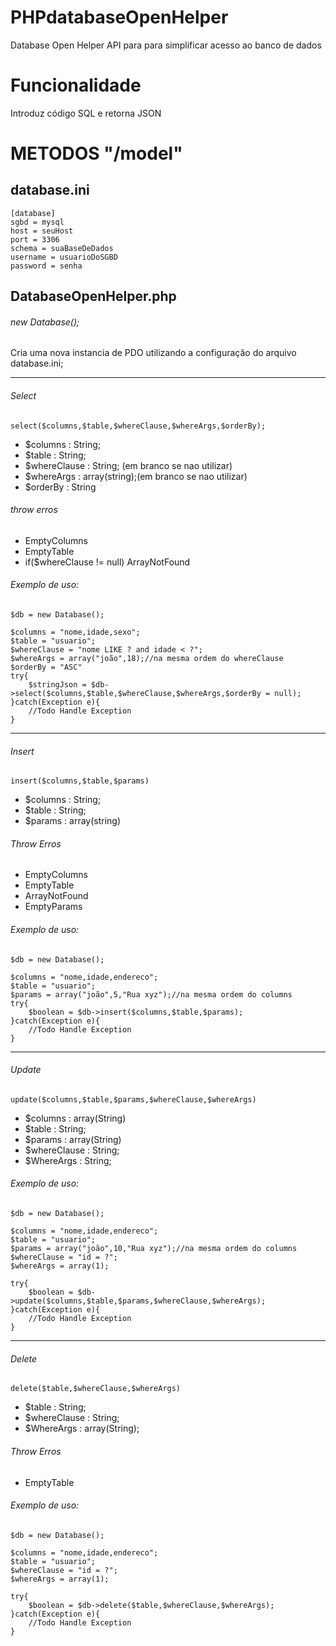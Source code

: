 # PHPdatabaseOpenHelper
Database Open Helper
API para para simplificar acesso ao banco de dados

# Funcionalidade

Introduz código SQL e retorna JSON

# METODOS "/model"

## database.ini

```
[database]
sgbd = mysql
host = seuHost
port = 3306
schema = suaBaseDeDados
username = usuarioDoSGBD
password = senha
```

## DatabaseOpenHelper.php

###### new Database();

Cria uma nova instancia de PDO utilizando a configuração do arquivo database.ini;

-----------------------------------------------------------------------
###### Select

```
select($columns,$table,$whereClause,$whereArgs,$orderBy);

```

- $columns : String;
- $table : String;
- $whereClause : String; (em branco se nao utilizar)
- $whereArgs : array(string);(em branco se nao utilizar)
- $orderBy : String

###### throw erros

- EmptyColumns
- EmptyTable
- if($whereClause != null) ArrayNotFound

###### Exemplo de uso:

```
$db = new Database();

$columns = "nome,idade,sexo";
$table = "usuario";
$whereClause = "nome LIKE ? and idade < ?";
$whereArgs = array("joão",18);//na mesma ordem do whereClause
$orderBy = "ASC"
try{
	$stringJson = $db->select($columns,$table,$whereClause,$whereArgs,$orderBy = null);
}catch(Exception e){
	//Todo Handle Exception
}
```

-----------------------------------------------------------------------
###### Insert

```
insert($columns,$table,$params)
```
- $columns : String;
- $table : String;
- $params : array(string)

###### Throw Erros

- EmptyColumns
- EmptyTable
- ArrayNotFound
- EmptyParams

###### Exemplo de uso:

```
$db = new Database();

$columns = "nome,idade,endereco";
$table = "usuario";
$params = array("joão",5,"Rua xyz");//na mesma ordem do columns
try{
	$boolean = $db->insert($columns,$table,$params);
}catch(Exception e){
	//Todo Handle Exception
}

```

-----------------------------------------------------------------------
###### Update

```
update($columns,$table,$params,$whereClause,$whereArgs)
```

- $columns : array(String)
- $table : String;
- $params : array(String)
- $whereClause : String;
- $WhereArgs : String;

###### Exemplo de uso:

```
$db = new Database();

$columns = "nome,idade,endereco";
$table = "usuario";
$params = array("joão",10,"Rua xyz");//na mesma ordem do columns
$whereClause = "id = ?";
$whereArgs = array(1);

try{
	$boolean = $db->update($columns,$table,$params,$whereClause,$whereArgs);
}catch(Exception e){
	//Todo Handle Exception
}

```
-----------------------------------------------------------------------
###### Delete

```
delete($table,$whereClause,$whereArgs)
```

- $table : String;
- $whereClause : String;
- $WhereArgs : array(String);

###### Throw Erros

- EmptyTable


###### Exemplo de uso:

```
$db = new Database();

$columns = "nome,idade,endereco";
$table = "usuario";
$whereClause = "id = ?";
$whereArgs = array(1);

try{
	$boolean = $db->delete($table,$whereClause,$whereArgs);
}catch(Exception e){
	//Todo Handle Exception
}

```

